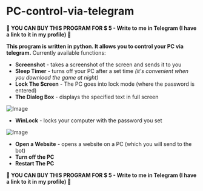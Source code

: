 # PC-control-via-telegram
**💫 YOU CAN BUY THIS PROGRAM FOR $ 5 - Write to me in Telegram (I have a link to it in my profile) 🍃**



**This program is written in python. It allows you to control your PC via telegram.** 
Currently available functions:

- **Screenshot** - takes a screenshot of the screen and sends it to you
- **Sleep Timer** - turns off your PC after a set time _(it's convenient when you download the game at night)_ 
- **Lock The Screen** - The PC goes into lock mode (where the password is entered)
- **The Dialog Box** - displays the specified text in full screen 
 
![Image](https://github.com/users/chebsanya/projects/1/assets/73720817/0af1fd9e-aa5b-4b91-9fec-8dcc1758914b)
- **WinLock** - locks your computer with the password you set 

![Image](https://github.com/users/chebsanya/projects/1/assets/73720817/f48c6cff-face-4520-bd64-a7573484f1e8)
- **Open a Website** - opens a website on a PC (which you will send to the bot)
- **Turn off the PC**
- **Restart The PC**





**💫 YOU CAN BUY THIS PROGRAM FOR $ 5 - Write to me in Telegram (I have a link to it in my profile) 🍃**
